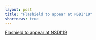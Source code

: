 ```yaml
---
layout: post
title: "Flashield to appear at NSDI'19"
shortnews: true
---
```

[Flashield to appear at NSDI'19](https://www.usenix.org/conference/nsdi19/presentation/eisenman)
